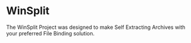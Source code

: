 # WinSplit
The WinSplit Project was designed to make Self Extracting Archives with your preferred File Binding solution.

